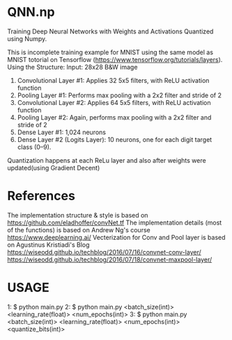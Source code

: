 # QNN.np
Training Deep Neural Networks with Weights and Activations Quantized using Numpy.

This is incomplete training example for MNIST using the same model as MNIST totorial on Tensorflow (https://www.tensorflow.org/tutorials/layers). 
Using the Structure:
Input: 28x28 B&W image
1. Convolutional Layer #1: Applies 32 5x5 filters, with ReLU activation function
2. Pooling Layer #1: Performs max pooling with a 2x2 filter and stride of 2
3. Convolutional Layer #2: Applies 64 5x5 filters, with ReLU activation function
4. Pooling Layer #2: Again, performs max pooling with a 2x2 filter and stride of 2
5. Dense Layer #1: 1,024 neurons
6. Dense Layer #2 (Logits Layer): 10 neurons, one for each digit target class (0–9).

Quantization happens at each ReLu layer and also after weights were updated(using Gradient Decent)

# References
The implementation structure & style is based on https://github.com/eladhoffer/convNet.tf
The implementation details (most of the functions) is based on Andrew Ng's course https://www.deeplearning.ai/
Vecterization for Conv and Pool layer is based on Agustinus Kristiadi's Blog https://wiseodd.github.io/techblog/2016/07/16/convnet-conv-layer/ 
																			 https://wiseodd.github.io/techblog/2016/07/18/convnet-maxpool-layer/

# USAGE
1: $ python main.py
2: $ python main.py <batch_size(int)> <learning_rate(float)> <num_epochs(int)>
3: $ python main.py <batch_size(int)> <learning_rate(float)> <num_epochs(int)> <quantize_bits(int)>